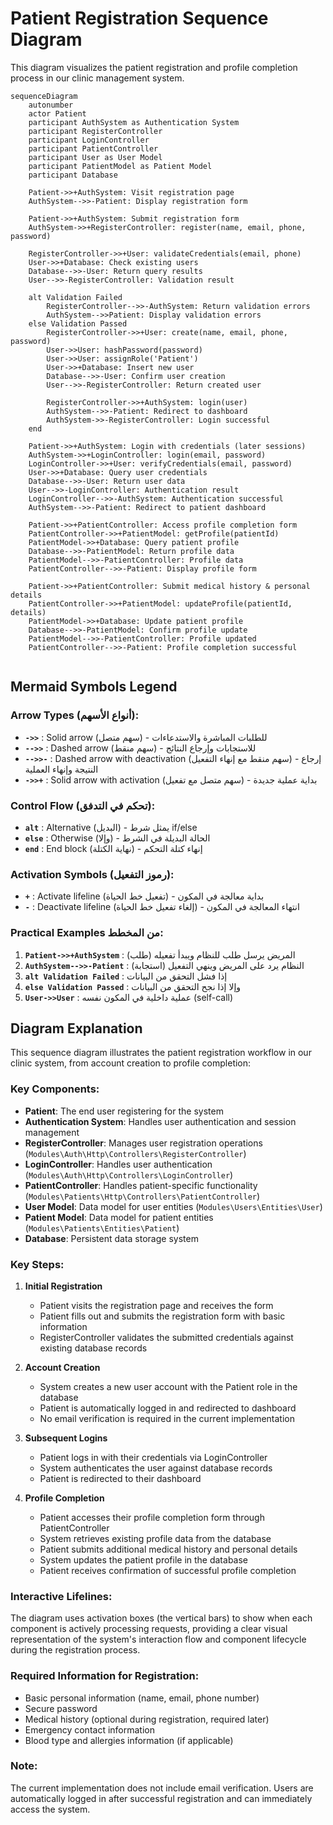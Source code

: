# Patient Registration Sequence Diagram

This diagram visualizes the patient registration and profile completion process in our clinic management system.

```mermaid
sequenceDiagram
    autonumber
    actor Patient
    participant AuthSystem as Authentication System
    participant RegisterController
    participant LoginController
    participant PatientController
    participant User as User Model
    participant PatientModel as Patient Model
    participant Database
    
    Patient->>+AuthSystem: Visit registration page
    AuthSystem-->>-Patient: Display registration form
    
    Patient->>+AuthSystem: Submit registration form
    AuthSystem->>+RegisterController: register(name, email, phone, password)
    
    RegisterController->>+User: validateCredentials(email, phone)
    User->>+Database: Check existing users
    Database-->>-User: Return query results
    User-->>-RegisterController: Validation result
    
    alt Validation Failed
        RegisterController-->>-AuthSystem: Return validation errors
        AuthSystem-->>Patient: Display validation errors
    else Validation Passed
        RegisterController->>+User: create(name, email, phone, password)
        User->>User: hashPassword(password)
        User->>User: assignRole('Patient')
        User->>+Database: Insert new user
        Database-->>-User: Confirm user creation
        User-->>-RegisterController: Return created user
        
        RegisterController->>+AuthSystem: login(user)
        AuthSystem-->>-Patient: Redirect to dashboard
        AuthSystem->>-RegisterController: Login successful
    end
    
    Patient->>+AuthSystem: Login with credentials (later sessions)
    AuthSystem->>+LoginController: login(email, password)
    LoginController->>+User: verifyCredentials(email, password)
    User->>+Database: Query user credentials
    Database-->>-User: Return user data
    User-->>-LoginController: Authentication result
    LoginController-->>-AuthSystem: Authentication successful
    AuthSystem-->>-Patient: Redirect to patient dashboard
    
    Patient->>+PatientController: Access profile completion form
    PatientController->>+PatientModel: getProfile(patientId)
    PatientModel->>+Database: Query patient profile
    Database-->>-PatientModel: Return profile data
    PatientModel-->>-PatientController: Profile data
    PatientController-->>-Patient: Display profile form
    
    Patient->>+PatientController: Submit medical history & personal details
    PatientController->>+PatientModel: updateProfile(patientId, details)
    PatientModel->>+Database: Update patient profile
    Database-->>-PatientModel: Confirm profile update
    PatientModel-->>-PatientController: Profile updated
    PatientController-->>-Patient: Profile completion successful
    
```

## Mermaid Symbols Legend

### Arrow Types (أنواع الأسهم):
- **`->>`** : Solid arrow (سهم متصل) - للطلبات المباشرة والاستدعاءات
- **`-->>`** : Dashed arrow (سهم منقط) - للاستجابات وإرجاع النتائج
- **`-->>-`** : Dashed arrow with deactivation (سهم منقط مع إنهاء التفعيل) - إرجاع النتيجة وإنهاء العملية
- **`->>+`** : Solid arrow with activation (سهم متصل مع تفعيل) - بداية عملية جديدة

### Control Flow (تحكم في التدفق):
- **`alt`** : Alternative (البديل) - يمثل شرط if/else
- **`else`** : Otherwise (وإلا) - الحالة البديلة في الشرط
- **`end`** : End block (نهاية الكتلة) - إنهاء كتلة التحكم

### Activation Symbols (رموز التفعيل):
- **`+`** : Activate lifeline (تفعيل خط الحياة) - بداية معالجة في المكون
- **`-`** : Deactivate lifeline (إلغاء تفعيل خط الحياة) - انتهاء المعالجة في المكون

### Practical Examples من المخطط:
1. **`Patient->>+AuthSystem`** : المريض يرسل طلب للنظام ويبدأ تفعيله (طلب)
2. **`AuthSystem-->>-Patient`** : النظام يرد على المريض وينهي التفعيل (استجابة)
3. **`alt Validation Failed`** : إذا فشل التحقق من البيانات
4. **`else Validation Passed`** : وإلا إذا نجح التحقق من البيانات
5. **`User->>User`** : عملية داخلية في المكون نفسه (self-call)

## Diagram Explanation

This sequence diagram illustrates the patient registration workflow in our clinic system, from account creation to profile completion:

### Key Components:
- **Patient**: The end user registering for the system
- **Authentication System**: Handles user authentication and session management
- **RegisterController**: Manages user registration operations (`Modules\Auth\Http\Controllers\RegisterController`)
- **LoginController**: Handles user authentication (`Modules\Auth\Http\Controllers\LoginController`)
- **PatientController**: Handles patient-specific functionality (`Modules\Patients\Http\Controllers\PatientController`)
- **User Model**: Data model for user entities (`Modules\Users\Entities\User`)
- **Patient Model**: Data model for patient entities (`Modules\Patients\Entities\Patient`)
- **Database**: Persistent data storage system

### Key Steps:
1. **Initial Registration**
   - Patient visits the registration page and receives the form
   - Patient fills out and submits the registration form with basic information
   - RegisterController validates the submitted credentials against existing database records

2. **Account Creation**
   - System creates a new user account with the Patient role in the database
   - Patient is automatically logged in and redirected to dashboard
   - No email verification is required in the current implementation

3. **Subsequent Logins**
   - Patient logs in with their credentials via LoginController
   - System authenticates the user against database records
   - Patient is redirected to their dashboard

4. **Profile Completion**
   - Patient accesses their profile completion form through PatientController
   - System retrieves existing profile data from the database
   - Patient submits additional medical history and personal details
   - System updates the patient profile in the database
   - Patient receives confirmation of successful profile completion

### Interactive Lifelines:
The diagram uses activation boxes (the vertical bars) to show when each component is actively processing requests, providing a clear visual representation of the system's interaction flow and component lifecycle during the registration process.

### Required Information for Registration:
- Basic personal information (name, email, phone number)
- Secure password
- Medical history (optional during registration, required later)
- Emergency contact information
- Blood type and allergies information (if applicable)

### Note:
The current implementation does not include email verification. Users are automatically logged in after successful registration and can immediately access the system.
